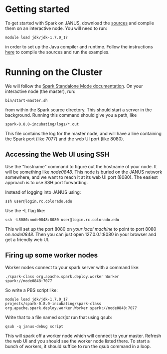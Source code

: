 Getting started
===============

To get started with Spark on JANUS, download the
[sources](http://spark.incubator.apache.org/downloads.html) and compile them
on an interactive node. You will need to run:

    module load jdk/jdk-1.7.0_17

in order to set up the Java compiler and runtime. Follow the instructions
[here](http://spark.incubator.apache.org/docs/latest/index.html) to compile the
sources and run the examples.

Running on the Cluster
======================

We will follow the
[Spark Standalone Mode documentation](http://spark.incubator.apache.org/docs/latest/spark-standalone.html).
On your interactive node (the master), run:

    bin/start-master.sh

from within the Spark source directory. This should start a server in the background.
Running this command should give you a path, like

    spark-0.8.0-incubating/logs/*.out

This file contains the log for the master node, and will have a line containing
the Spark port (like 7077) and the web UI port (like 8080).

Accessing the Web UI using SSH
------------------------------

Use the "hostname" command to figure out the hostname of your node. It will
be something like *node0848*. This node is buried on the JANUS network somewhere,
and we want to reach it at its web UI port (8080). The easiest approach is to
use SSH port forwarding.

Instead of logging into JANUS using:

    ssh user@login.rc.colorado.edu

Use the -L flag like:

    ssh -L8080:node0848:8080 user@login.rc.colorado.edu

This will set up the port 8080 on *your local machine* to point to port 8080 on
*node0848*. Then you can just open 127.0.0.1:8080 in your browser and get
a friendly web UI.

Firing up some worker nodes
---------------------------

Worker nodes connect to your spark server with a command like:

    ./spark-class org.apache.spark.deploy.worker Worker spark://node0848:7077

So write a PBS script like:

    module load jdk/jdk-1.7.0_17
    projects/spark-0.8.0-incubating/spark-class org.apache.spark.deploy.worker.Worker spark://node0848:7077

Write that to a file named *script* run that using qsub:

    qsub -q janus-debug script

This will spark off a worker node which will connect to your master. Refresh
the web UI and you should see the worker node listed there. To start a bunch
of workers, it should suffice to run the qsub command in a loop.
